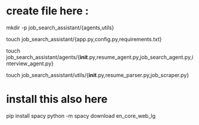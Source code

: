 # create file here : 

mkdir -p job_search_assistant/{agents,utils}

touch job_search_assistant/{app.py,config.py,requirements.txt}

touch job_search_assistant/agents/{__init__.py,resume_agent.py,job_search_agent.py,interview_agent.py}

touch job_search_assistant/utils/{__init__.py,resume_parser.py,job_scraper.py}




 # install this also here 

pip install spacy
python -m spacy download en_core_web_lg
